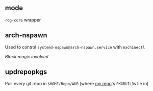 ## mode

`rog-core` wrapper

## arch-nspawn

Used to control `systemd-nspawn@arch-nspawn.service` with `machinectl`

*Black magic involved*

## updrepopkgs

Pull every git repo in `$HOME/Repo/AUR` (where [my repo](https://repo.yhndnzj.com)'s `PKGBUILD`s lie in)
